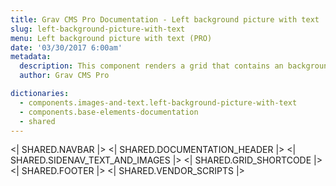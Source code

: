 ```yaml
---
title: Grav CMS Pro Documentation - Left background picture with text
slug: left-background-picture-with-text
menu: Left background picture with text (PRO)
date: '03/30/2017 6:00am'
metadata:
  description: This component renders a grid that contains an background picture placed on the left and a description text on the left
  author: Grav CMS Pro

dictionaries:
  - components.images-and-text.left-background-picture-with-text
  - components.base-elements-documentation
  - shared
---
```


<| SHARED.NAVBAR |>
<| SHARED.DOCUMENTATION_HEADER |>
<| SHARED.SIDENAV_TEXT_AND_IMAGES |>
<| SHARED.GRID_SHORTCODE |>
<| SHARED.FOOTER |>
<| SHARED.VENDOR_SCRIPTS |>
